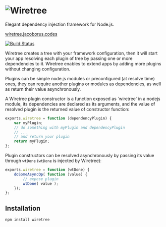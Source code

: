 ![Wiretree](https://raw.githubusercontent.com/jacoborus/wiretree/master/brand/wiretreeGreen.png 'Wiretree logo')
================================================================================================================

Elegant dependency injection framework for Node.js.

[wiretree.jacoborus.codes](http://wiretree.jacoborus.codes/)

[![Build Status](https://travis-ci.org/jacoborus/wiretree.svg?branch=master)](https://travis-ci.org/jacoborus/wiretree)


Wiretree creates a tree with your framework configuration, then it will start your app resolving each plugin of tree by passing one or more dependencies to it. Wiretree enables to extend apps by adding more plugins without changing configuration.

Plugins can be simple node.js modules or preconfigured (at resolve time) ones, they can require another plugins or modules as dependencies, as well as return their value asynchronously.

A Wiretree plugin constructor is a function exposed as 'wiretree' in a nodejs module, its dependencies are declared as its arguments, and the value of resolved plugin is the returned value of constructor function:
```js
exports.wiretree = function (dependencyPlugin) {
    var myPlugin;
    // do something with myPlugin and dependencyPlugin
    // ...
    // and return your plugin
    return myPlugin;
};
```

Plugin constructors can be resolved asynchronously by passing its value through `wtDone` (`wtDone` is injected by Wiretree):
```js
exports.wiretree = function (wtDone) {
    doSomeAsyncOp( function (value) {
        // expose plugin
        wtDone( value );
    });
};
```


Installation
------------

```
npm install wiretree
```

